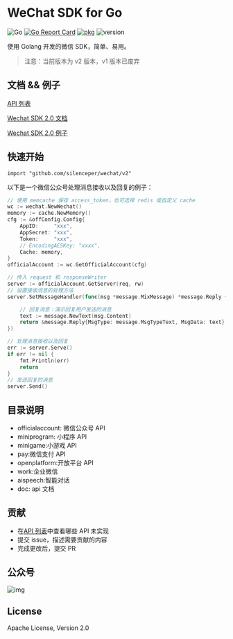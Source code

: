 # WeChat SDK for Go

![Go](https://github.com/silenceper/wechat/workflows/Go/badge.svg?branch=release-2.0)
[![Go Report Card](https://goreportcard.com/badge/github.com/silenceper/wechat)](https://goreportcard.com/report/github.com/silenceper/wechat)
[![pkg](https://img.shields.io/badge/dev-reference-007d9c?logo=go&logoColor=white&style=flat)](https://pkg.go.dev/github.com/silenceper/wechat/v2?tab=doc)
![version](https://img.shields.io/badge/version-v2-green)

使用 Golang 开发的微信 SDK，简单、易用。
> 注意：当前版本为 v2 版本，v1 版本已废弃

## 文档 && 例子

[API 列表](https://github.com/silenceper/wechat/tree/v2/doc/api)

[Wechat SDK 2.0 文档](https://silenceper.com/wechat)

[Wechat SDK 2.0 例子](https://github.com/gowechat/example)

## 快速开始

```
import "github.com/silenceper/wechat/v2"
```

以下是一个微信公众号处理消息接收以及回复的例子：

```go
// 使用 memcache 保存 access_token，也可选择 redis 或自定义 cache
wc := wechat.NewWechat()
memory := cache.NewMemory()
cfg := &offConfig.Config{
    AppID:     "xxx",
    AppSecret: "xxx",
    Token:     "xxx",
    // EncodingAESKey: "xxxx",
    Cache: memory,
}
officialAccount := wc.GetOfficialAccount(cfg)

// 传入 request 和 responseWriter
server := officialAccount.GetServer(req, rw)
// 设置接收消息的处理方法
server.SetMessageHandler(func(msg *message.MixMessage) *message.Reply {

    // 回复消息：演示回复用户发送的消息
    text := message.NewText(msg.Content)
    return &message.Reply{MsgType: message.MsgTypeText, MsgData: text}
})

// 处理消息接收以及回复
err := server.Serve()
if err != nil {
    fmt.Println(err)
    return
}
// 发送回复的消息
server.Send()

```

## 目录说明

- officialaccount: 微信公众号 API
- miniprogram: 小程序 API
- minigame:小游戏 API
- pay:微信支付 API
- openplatform:开放平台 API
- work:企业微信
- aispeech:智能对话
- doc: api 文档

## 贡献

- 在[API 列表](https://github.com/silenceper/wechat/tree/v2/doc/api)中查看哪些 API 未实现
- 提交 issue，描述需要贡献的内容
- 完成更改后，提交 PR

## 公众号

![img](https://silenceper.oss-cn-beijing.aliyuncs.com/qrcode/search_study_program.png)

## License

Apache License, Version 2.0
